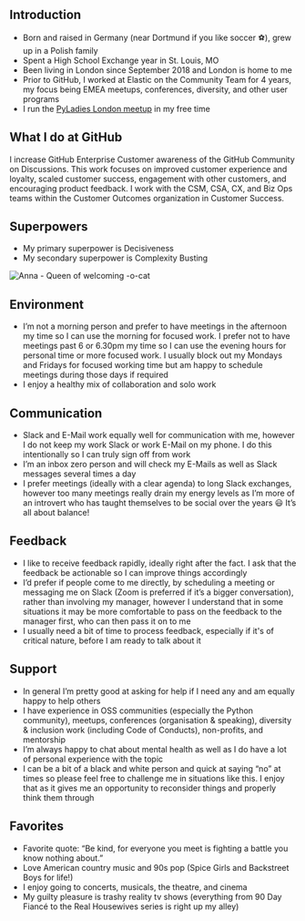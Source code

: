 ## Introduction

* Born and raised in Germany (near Dortmund if you like soccer ⚽), grew up in a Polish family
* Spent a High School Exchange year in St. Louis, MO
* Been living in London since September 2018 and London is home to me
* Prior to GitHub, I worked at Elastic on the Community Team for 4 years, my focus being EMEA meetups, conferences, diversity, and other user programs
* I run the [PyLadies London meetup](https://www.meetup.com/PyLadiesLondon/) in my free time


## What I do at GitHub

I increase GitHub Enterprise Customer awareness of the GitHub Community on Discussions. This work focuses on improved customer experience and loyalty, scaled customer success, engagement with other customers, and encouraging product feedback. I work with the CSM, CSA, CX, and Biz Ops teams within the Customer Outcomes organization in Customer Success.

## Superpowers

* My primary superpower is Decisiveness
* My secondary superpower is Complexity Busting


![Anna - Queen of welcoming -o-cat](https://user-images.githubusercontent.com/8700795/149523251-1915ce3e-cb76-4a5f-ab53-8b8542ee5956.png)



## Environment

* I’m not a morning person and prefer to have meetings in the afternoon my time so I can use the morning for focused work. I prefer not to have meetings past 6 or 6.30pm my time so I can use the evening hours for personal time or more focused work. I usually block out my Mondays and Fridays for focused working time but am happy to schedule meetings during those days if required
* I enjoy a healthy mix of collaboration and solo work


## Communication

* Slack and E-Mail work equally well for communication with me, however I do not keep my work Slack or work E-Mail on my phone. I do this intentionally so I can truly sign off from work
* I’m an inbox zero person and will check my E-Mails as well as Slack messages several times a day
* I prefer meetings (ideally with a clear agenda) to long Slack exchanges, however too many meetings really drain my energy levels as I’m more of an introvert who has taught themselves to be social over the years 😃 It’s all about balance!


## Feedback

* I like to receive feedback rapidly, ideally right after the fact. I ask that the feedback be actionable so I can improve things accordingly
* I’d prefer if people come to me directly, by scheduling a meeting or messaging me on Slack (Zoom is preferred if it’s a bigger conversation), rather than involving my manager, however I understand that in some situations it may be more comfortable to pass on the feedback to the manager first, who can then pass it on to me
* I usually need a bit of time to process feedback, especially if it's of critical nature, before I am ready to talk about it


## Support

* In general I’m pretty good at asking for help if I need any and am equally happy to help others 
* I have experience in OSS communities (especially the Python community), meetups, conferences (organisation & speaking), diversity & inclusion work (including Code of Conducts), non-profits, and mentorship
* I’m always happy to chat about mental health as well as I do have a lot of personal experience with the topic
* I can be a bit of a black and white person and quick at saying “no” at times so please feel free to challenge me in situations like this. I enjoy that as it gives me an opportunity to reconsider things and properly think them through 


## Favorites

* Favorite quote: “Be kind, for everyone you meet is fighting a battle you know nothing about.”
* Love American country music and 90s pop (Spice Girls and Backstreet Boys for life!)
* I enjoy going to concerts, musicals, the theatre, and cinema
* My guilty pleasure is trashy reality tv shows (everything from 90 Day Fiancé to the Real Housewives series is right up my alley)


